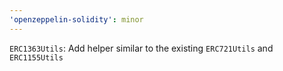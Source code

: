 ```yaml
---
'openzeppelin-solidity': minor
---
```


`ERC1363Utils`: Add helper similar to the existing `ERC721Utils` and `ERC1155Utils`
